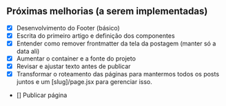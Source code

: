 ## Próximas melhorias (a serem implementadas)

- [x] Desenvolvimento do Footer (básico)
- [x] Escrita do primeiro artigo e definição dos componentes
- [x] Entender como remover frontmatter da tela da postagem (manter só a data ali)
- [x] Aumentar o container e a fonte do projeto
- [x] Revisar e ajustar texto antes de publicar
- [x] Transformar o roteamento das páginas para mantermos todos os posts juntos e um [slug]/page.jsx para gerenciar isso.
- [] Publicar página
